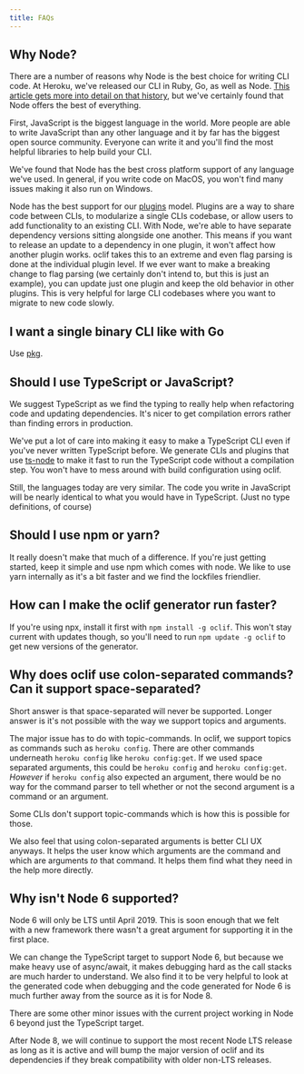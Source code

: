 ```yaml
---
title: FAQs
---
```


## Why Node?

There are a number of reasons why Node is the best choice for writing CLI code. At Heroku, we've released our CLI in Ruby, Go, as well as Node. [This article gets more into detail on that history](https://blog.heroku.com/evolution-of-heroku-cli-2008-2017), but we've certainly found that Node offers the best of everything.

First, JavaScript is the biggest language in the world. More people are able to write JavaScript than any other language and it by far has the biggest open source community. Everyone can write it and you'll find the most helpful libraries to help build your CLI.

We've found that Node has the best cross platform support of any language we've used. In general, if you write code on MacOS, you won't find many issues making it also run on Windows.

Node has the best support for our [plugins](plugins.md) model. Plugins are a way to share code between CLIs, to modularize a single CLIs codebase, or allow users to add functionality to an existing CLI. With Node, we're able to have separate dependency versions sitting alongside one another. This means if you want to release an update to a dependency in one plugin, it won't affect how another plugin works. oclif takes this to an extreme and even flag parsing is done at the individual plugin level. If we ever want to make a breaking change to flag parsing (we certainly don't intend to, but this is just an example), you can update just one plugin and keep the old behavior in other plugins. This is very helpful for large CLI codebases where you want to migrate to new code slowly.

## I want a single binary CLI like with Go

Use [pkg](https://github.com/zeit/pkg).

## Should I use TypeScript or JavaScript?

We suggest TypeScript as we find the typing to really help when refactoring code and updating dependencies. It's nicer to get compilation errors rather than finding errors in production.

We've put a lot of care into making it easy to make a TypeScript CLI even if you've never written TypeScript before. We generate CLIs and plugins that use [ts-node](https://github.com/TypeStrong/ts-node) to make it fast to run the TypeScript code without a compilation step. You won't have to mess around with build configuration using oclif.

Still, the languages today are very similar. The code you write in JavaScript will be nearly identical to what you would have in TypeScript. (Just no type definitions, of course)

## Should I use npm or yarn?

It really doesn't make that much of a difference. If you're just getting started, keep it simple and use npm which comes with node. We like to use yarn internally as it's a bit faster and we find the lockfiles friendlier.

## How can I make the oclif generator run faster?

If you're using npx, install it first with `npm install -g oclif`. This won't stay current with updates though, so you'll need to run `npm update -g oclif` to get new versions of the generator.

## Why does oclif use colon-separated commands? Can it support space-separated?

Short answer is that space-separated will never be supported. Longer answer is it's not possible with the way we support topics and arguments.

The major issue has to do with topic-commands. In oclif, we support topics as commands such as `heroku config`. There are other commands underneath `heroku config` like `heroku config:get`. If we used space separated arguments, this could be `heroku config` and `heroku config:get`. _However_ if `heroku config` also expected an argument, there would be no way for the command parser to tell whether or not the second argument is a command or an argument.

Some CLIs don't support topic-commands which is how this is possible for those.

We also feel that using colon-separated arguments is better CLI UX anyways. It helps the user know which arguments are the command and which are arguments *to* that command. It helps them find what they need in the help more directly.

## Why isn't Node 6 supported?

Node 6 will only be LTS until April 2019. This is soon enough that we felt with a new framework there wasn't a great argument for supporting it in the first place.

We can change the TypeScript target to support Node 6, but because we make heavy use of async/await, it makes debugging hard as the call stacks are much harder to understand. We also find it to be very helpful to look at the generated code when debugging and the code generated for Node 6 is much further away from the source as it is for Node 8.

There are some other minor issues with the current project working in Node 6 beyond just the TypeScript target.

After Node 8, we will continue to support the most recent Node LTS release as long as it is active and will bump the major version of oclif and its dependencies if they break compatibility with older non-LTS releases.
